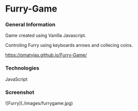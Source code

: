 <h1> Furry-Game </h1>

<h3> General Information </h3>
<p> Game created using Vanilla Javascript. </p>
<p> Controling  Furry using keyboards arrows and collecing coins.</p>

https://pmatyjas.github.io/Furry-Game/

<h3> Technologies </h3>
<p> JavaScript </p>

<h3> Screenshot </h3>
![Furry](./images/furrygame.jpg)


